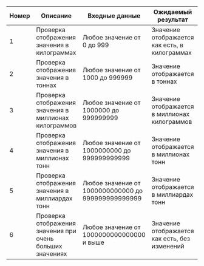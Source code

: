 | Номер | Описание                                                  | Входные данные                 | Ожидаемый результат                                                | Приоритет |
|-------|-----------------------------------------------------------|--------------------------------|---------------------------------------------------------------------|-----------|
| 1     | Проверка отображения значения в килограммах               | Любое значение от 0 до 999    | Значение отображается как есть, в килограммах                      | Высокий   |
| 2     | Проверка отображения значения в тоннах                    | Любое значение от 1000 до 999999 | Значение отображается в тоннах                                  | Высокий   |
| 3     | Проверка отображения значения в миллионах килограммов     | Любое значение от 1000000 до 999999999 | Значение отображается в миллионах килограммов                 | Средний   |
| 4     | Проверка отображения значения в миллионах тонн           | Любое значение от 1000000000 до 999999999999 | Значение отображается в миллионах тонн                       | Средний   |
| 5     | Проверка отображения значения в миллиардах тонн          | Любое значение от 1000000000000 до 999999999999999 | Значение отображается в миллиардах тонн                    | Низкий    |
| 6     | Проверка отображения значения при очень больших значениях | Любое значение от 1000000000000000 и выше | Значение отображается как есть, без изменений        | Низкий    |
